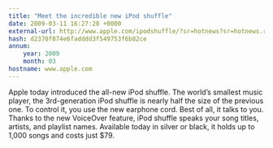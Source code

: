 ```yaml
---
title: "Meet the incredible new iPod shuffle"
date: 2009-03-11 16:27:20 +0000
external-url: http://www.apple.com/ipodshuffle/?sr=hotnews?sr=hotnews.rss
hash: d2370f874e6fadddd3f549753f6b82ce
annum:
    year: 2009
    month: 03
hostname: www.apple.com
---
```


Apple today introduced the all-new iPod shuffle. The world’s smallest music player, the 3rd-generation iPod shuffle is nearly half the size of the previous one. To control it, you use the new earphone cord. Best of all, it talks to you. Thanks to the new VoiceOver feature, iPod shuffle speaks your song titles, artists, and playlist names. Available today in silver or black, it holds up to 1,000 songs and costs just $79.
